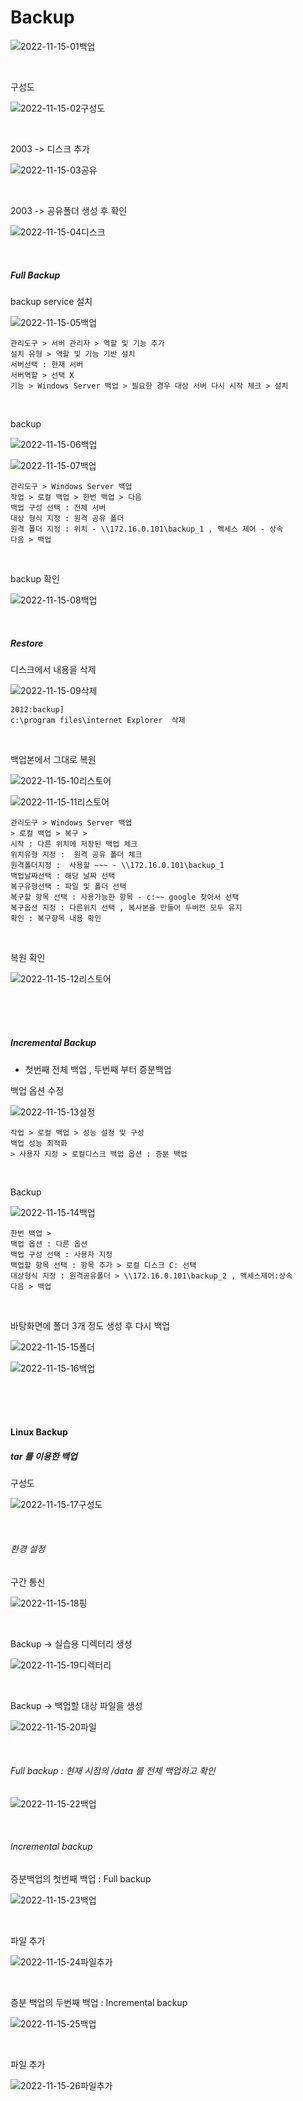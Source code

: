 # Backup

![2022-11-15-01백업](../images/2022-11-15-Backup/2022-11-15-01백업.jpg)

<br>

구성도

![2022-11-15-02구성도](../images/2022-11-15-Backup/2022-11-15-02구성도.jpg)

<br>

2003 -> 디스크 추가

![2022-11-15-03공유](../images/2022-11-15-Backup/2022-11-15-03공유.jpg)

<br>

2003 -> 공유폴더 생성 후 확인

![2022-11-15-04디스크](../images/2022-11-15-Backup/2022-11-15-04디스크.jpg)

<br>

##### Full Backup

backup service 설치

![2022-11-15-05백업](../images/2022-11-15-Backup/2022-11-15-05백업.jpg)

```
관리도구 > 서버 관리자 > 역할 및 기능 추가 
설치 유형 > 역할 및 기능 기반 설치
서버선택 : 현재 서버
서버역할 > 선택 X 
기능 > Windows Server 백업 > 필요한 경우 대상 서버 다시 시작 체크 > 설치
```

<br>

backup 

![2022-11-15-06백업](../images/2022-11-15-Backup/2022-11-15-06백업.jpg)

![2022-11-15-07백업](../images/2022-11-15-Backup/2022-11-15-07백업.jpg)

```
관리도구 > Windows Server 백업
작업 > 로컬 백업 > 한번 백업 > 다음 
백업 구성 선택 : 전체 서버
대상 형식 지정 : 원격 공유 폴더 
원격 폴더 지정 : 위치 - \\172.16.0.101\backup_1 , 액세스 제어 - 상속
다음 > 백업
```

<br>

backup 확인

![2022-11-15-08백업](../images/2022-11-15-Backup/2022-11-15-08백업.jpg)

<br>

##### Restore

디스크에서 내용을 삭제

![2022-11-15-09삭제](../images/2022-11-15-Backup/2022-11-15-09삭제.jpg)

```
2012:backup]
c:\program files\internet Explorer  삭제
```

<br>

백업본에서 그대로 복원 

![2022-11-15-10리스토어](../images/2022-11-15-Backup/2022-11-15-10리스토어.jpg)

![2022-11-15-11리스토어](../images/2022-11-15-Backup/2022-11-15-11리스토어.jpg)

```
관리도구 > Windows Server 백업 
> 로컬 백업 > 복구 >  
시작 : 다른 위치에 저장된 백업 체크
위치유형 지정 :  원격 공유 폴더 체크
원격폴더지정 :  사용할 ~~~ - \\172.16.0.101\backup_1
백업날짜선택 : 해당 날짜 선택
복구유형선택 : 파일 및 폴더 선택
복구할 항목 선택 : 사용가능한 항목 - c:~~ google 찾아서 선택 
복구옵션 지정 : 다른위치 선택 , 복사본을 만들어 두버전 모두 유지 
확인 : 복구항목 내용 확인
```

<br>

복원 확인

![2022-11-15-12리스토어](../images/2022-11-15-Backup/2022-11-15-12리스토어.jpg)

<br>

<br>

<br>

##### Incremental Backup

- 첫번째 전체 백업 , 두번째 부터 증분백업

백업 옵션 수정

![2022-11-15-13설정](../images/2022-11-15-Backup/2022-11-15-13설정.jpg)

```
작업 > 로컬 백업 > 성능 설정 및 구성 
백업 성능 최적화 
> 사용자 지정 > 로컬디스크 백업 옵션 : 증분 백업
```

<br>

Backup

![2022-11-15-14백업](../images/2022-11-15-Backup/2022-11-15-14백업.jpg)

```
한번 백업 >
백업 옵션 : 다른 옵션
백업 구성 선택 : 사용자 지정 
백업할 항목 선택 : 항목 추가 > 로컬 디스크 C: 선택
대상형식 지정 : 원격공유폴더 > \\172.16.0.101\backup_2 , 액세스제어:상속
다음 > 백업
```

<br>

바탕화면에 폴더 3개 정도 생성 후 다시 백업

![2022-11-15-15폴더](../images/2022-11-15-Backup/2022-11-15-15폴더.jpg)

![2022-11-15-16백업](../images/2022-11-15-Backup/2022-11-15-16백업.jpg)

<br>

<br>

<br>

#### Linux Backup

##### tar 를 이용한 백업

구성도

![2022-11-15-17구성도](../images/2022-11-15-Backup/2022-11-15-17구성도.jpg)

<br>

###### 환경 설정

구간 통신

![2022-11-15-18핑](../images/2022-11-15-Backup/2022-11-15-18핑.jpg)

<br>

Backup -> 실습용 디렉터리 생성

![2022-11-15-19디렉터리](../images/2022-11-15-Backup/2022-11-15-19디렉터리.jpg)

<br>

Backup -> 백업할 대상 파일을 생성

![2022-11-15-20파일](../images/2022-11-15-Backup/2022-11-15-20파일.jpg)

<br>

###### Full backup : 현재 시점의 /data 를 전체 백업하고 확인

![2022-11-15-22백업](../images/2022-11-15-Backup/2022-11-15-22백업.jpg)

<br>

###### Incremental backup

증분백업의 첫번째 백업 : Full backup

![2022-11-15-23백업](../images/2022-11-15-Backup/2022-11-15-23백업.jpg)

<br>

파일 추가

![2022-11-15-24파일추가](../images/2022-11-15-Backup/2022-11-15-24파일추가.jpg)

<br>

증분 백업의 두번째 백업 : Incremental backup

![2022-11-15-25백업](../images/2022-11-15-Backup/2022-11-15-25백업.jpg)

<br>

파일 추가

![2022-11-15-26파일추가](../images/2022-11-15-Backup/2022-11-15-26파일추가.jpg)

<br>

